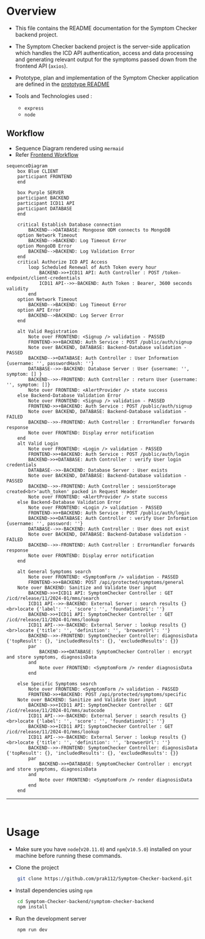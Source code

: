 # Overview
- This file contains the README documentation for the Symptom Checker backend project.
 
- The Symptom Checker backend project is the server-side application which handles the ICD API authentication, access and data processing and generating relevant output for the symptoms passed down from the frontend API (`axios`).

- Prototype, plan and implementation of the Symptom Checker application are defined in the [prototype README](https://github.com/prak112/ICD11-SymptomChecker#oveview)
- Tools and Technologies used : 
    - `express`
    - `node`

## Workflow
- Sequence Diagram rendered using `mermaid`
- Refer [Frontend Workflow]()


```mermaid
sequenceDiagram
    box Blue CLIENT
    participant FRONTEND
    end

    box Purple SERVER
    participant BACKEND
    participant ICD11 API
    participant DATABASE
    end

    critical Establish Database connection
        BACKEND-->DATABASE: Mongoose ODM connects to MongoDB
    option Network Timeout
        BACKEND-->BACKEND: Log Timeout Error
    option MongoDB Error
        BACKEND-->BACKEND: Log Validation Error
    end
    critical Authorize ICD API Access
        loop Scheduled Renewal of Auth Token every hour
            BACKEND->>+ICD11 API: Auth Controller : POST /token-endpoint/client-credentials
            ICD11 API-->>-BACKEND: Auth Token : Bearer, 3600 seconds validity
        end
    option Network Timeout
        BACKEND-->BACKEND: Log Timeout Error
    option API Error
        BACKEND-->BACKEND: Log Server Error    
    end

    alt Valid Registration
        Note over FRONTEND: <Signup /> validation - PASSED
        FRONTEND->>+BACKEND: Auth Service : POST /public/auth/signup
        Note over BACKEND, DATABASE: Backend-Database validation - PASSED        
        BACKEND-->+DATABASE: Auth Controller : User Information {username: '', passwordHash: ''}
        DATABASE-->>-BACKEND: Database Server : User {username: '', symptom: [] }
        BACKEND-->>-FRONTEND: Auth Controller : return User {username: '', symptom: []}
        Note over FRONTEND: <AlertProvider /> state success
    else Backend-Database Validation Error
        Note over FRONTEND: <Signup /> validation - PASSED
        FRONTEND->>+BACKEND: Auth Service : POST /public/auth/signup
        Note over BACKEND, DATABASE: Backend-Database validation - FAILED
        BACKEND-->>-FRONTEND: Auth Controller : ErrorHandler forwards response
        Note over FRONTEND: Display error notification
    end
    alt Valid Login
        Note over FRONTEND: <Login /> validation - PASSED
        FRONTEND->>+BACKEND: Auth Service : POST /public/auth/login
        BACKEND->>+DATABASE: Auth Controller : verify User login credentials
        DATABASE-->>-BACKEND: Database Server : User exists
        Note over BACKEND, DATABASE: Backend-Database validation - PASSED
        BACKEND-->>-FRONTEND: Auth Controller : sessionStorage created<br>'auth_token' packed in Request Header
        Note over FRONTEND: <AlertProvider /> state success
    else Backend-Database Validation Error
        Note over FRONTEND: <Login /> validation - PASSED
        FRONTEND->>+BACKEND: Auth Service : POST /public/auth/login
        BACKEND->>+DATABASE: Auth Controller : verify User Information {username: '', password: ''}
        DATABASE-->>-BACKEND: Auth Controller : User does not exist
        Note over BACKEND, DATABASE: Backend-Database validation - FAILED
        BACKEND-->>-FRONTEND: Auth Controller : ErrorHandler forwards response
        Note over FRONTEND: Display error notification
    end

    alt General Symptoms search
        Note over FRONTEND: <SymptomForm /> validation - PASSED
        FRONTEND->>+BACKEND: POST /api/protected/symptoms/general
	Note over BACKEND: Sanitize and Validate User input  
        BACKEND->>+ICD11 API: SymptomChecker Controller : GET /icd/release/11/2024-01/mms/search
        ICD11 API-->>-BACKEND: External Server : search results {}<br>locate {'label': '', 'score': '', 'foundationUri': ''} 
        BACKEND->>+ICD11 API: SymptomChecker Controller : GET /icd/release/11/2024-01/mms/lookup 
        ICD11 API-->>-BACKEND: External Server : lookup results {}<br>locate {'title': '', 'definition': '', 'browserUrl': ''}
        BACKEND-->>-FRONTEND: SymptomChecker Controller: diagnosisData {'topResult': {}, 'includedResults': {}, 'excludedResults': {}}
        par
            BACKEND->>+DATABASE: SymptomChecker Controller : encrypt and store symptoms, diagnosisData
        and
            Note over FRONTEND: <SymptomForm /> render diagnosisData
        end

    else Specific Symptoms search
        Note over FRONTEND: <SymptomForm /> validation - PASSED
        FRONTEND->>+BACKEND: POST /api/protected/symptoms/specific
	Note over BACKEND: Sanitize and Validate User input  
        BACKEND->>+ICD11 API: SymptomChecker Controller : GET /icd/release/11/2024-01/mms/autocode
        ICD11 API-->>-BACKEND: External Server : search results {}<br>locate {'label': '', 'score': '', 'foundationUri': ''} 
        BACKEND->>+ICD11 API: SymptomChecker Controller : GET /icd/release/11/2024-01/mms/lookup 
        ICD11 API-->>-BACKEND: External Server : lookup results {}<br>locate {'title': '', 'definition': '', 'browserUrl': ''}
        BACKEND-->>-FRONTEND: SymptomChecker Controller: diagnosisData {'topResult': {}, 'includedResults': {}, 'excludedResults': {}}
        par
            BACKEND->>+DATABASE: SymptomChecker Controller : encrypt and store symptoms, diagnosisData
        and
            Note over FRONTEND: <SymptomForm /> render diagnosisData
        end
    end
```

<hr>
<br>

# Usage
- Make sure you have `node`(v`20.11.0`) and `npm`(v`10.5.0`) installed on your machine before running these commands.

- Clone the project
```bash
    git clone https://github.com/prak112/Symptom-Checker-backend.git
```

- Install dependencies using `npm`
```bash
    cd Symptom-Checker-backend/symptom-checker-backend
    npm install
```

- Run the development server
```bash
    npm run dev
``` 